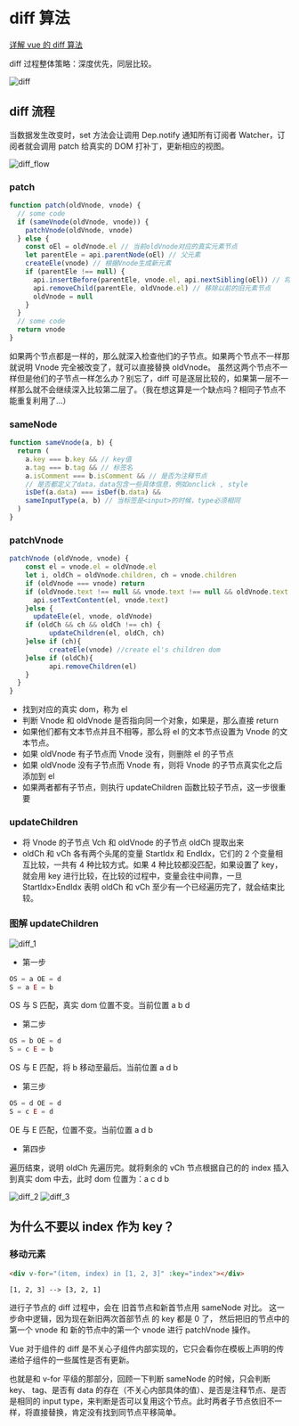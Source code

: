 # diff 算法

[详解 vue 的 diff 算法](https://juejin.cn/post/6844903607913938951)

diff 过程整体策略：深度优先，同层比较。

![diff](./assets/diff.jpg)

## diff 流程

当数据发生改变时，set 方法会让调用 Dep.notify 通知所有订阅者 Watcher，订阅者就会调用 patch 给真实的 DOM 打补丁，更新相应的视图。

![diff_flow](./assets/diff_flow.jpg)

### patch

```js
function patch(oldVnode, vnode) {
  // some code
  if (sameVnode(oldVnode, vnode)) {
    patchVnode(oldVnode, vnode)
  } else {
    const oEl = oldVnode.el // 当前oldVnode对应的真实元素节点
    let parentEle = api.parentNode(oEl) // 父元素
    createEle(vnode) // 根据Vnode生成新元素
    if (parentEle !== null) {
      api.insertBefore(parentEle, vnode.el, api.nextSibling(oEl)) // 将新元素添加进父元素
      api.removeChild(parentEle, oldVnode.el) // 移除以前的旧元素节点
      oldVnode = null
    }
  }
  // some code
  return vnode
}
```

如果两个节点都是一样的，那么就深入检查他们的子节点。如果两个节点不一样那就说明 Vnode 完全被改变了，就可以直接替换 oldVnode。
虽然这两个节点不一样但是他们的子节点一样怎么办？别忘了，diff 可是逐层比较的，如果第一层不一样那么就不会继续深入比较第二层了。（我在想这算是一个缺点吗？相同子节点不能重复利用了...）

### sameNode

```js
function sameVnode(a, b) {
  return (
    a.key === b.key && // key值
    a.tag === b.tag && // 标签名
    a.isComment === b.isComment && // 是否为注释节点
    // 是否都定义了data，data包含一些具体信息，例如onclick , style
    isDef(a.data) === isDef(b.data) &&
    sameInputType(a, b) // 当标签是<input>的时候，type必须相同
  )
}
```

### patchVnode

```js
patchVnode (oldVnode, vnode) {
    const el = vnode.el = oldVnode.el
    let i, oldCh = oldVnode.children, ch = vnode.children
    if (oldVnode === vnode) return
    if (oldVnode.text !== null && vnode.text !== null && oldVnode.text !== vnode.text) {
      api.setTextContent(el, vnode.text)
    }else {
      updateEle(el, vnode, oldVnode)
    if (oldCh && ch && oldCh !== ch) {
          updateChildren(el, oldCh, ch)
    }else if (ch){
          createEle(vnode) //create el's children dom
    }else if (oldCh){
          api.removeChildren(el)
    }
  }
}
```

- 找到对应的真实 dom，称为 el
- 判断 Vnode 和 oldVnode 是否指向同一个对象，如果是，那么直接 return
- 如果他们都有文本节点并且不相等，那么将 el 的文本节点设置为 Vnode 的文本节点。
- 如果 oldVnode 有子节点而 Vnode 没有，则删除 el 的子节点
- 如果 oldVnode 没有子节点而 Vnode 有，则将 Vnode 的子节点真实化之后添加到 el
- 如果两者都有子节点，则执行 updateChildren 函数比较子节点，这一步很重要

### updateChildren

- 将 Vnode 的子节点 Vch 和 oldVnode 的子节点 oldCh 提取出来
- oldCh 和 vCh 各有两个头尾的变量 StartIdx 和 EndIdx，它们的 2 个变量相互比较，一共有 4 种比较方式。如果 4 种比较都没匹配，如果设置了 key，就会用 key 进行比较，在比较的过程中，变量会往中间靠，一旦 StartIdx>EndIdx 表明 oldCh 和 vCh 至少有一个已经遍历完了，就会结束比较。

### 图解 updateChildren

![diff_1](./assets/diff_1.jpg)

- 第一步

```js
OS = a OE = d
S = a E = b
```

OS 与 S 匹配，真实 dom 位置不变。当前位置 a b d

- 第二步

```js
OS = b OE = d
S = c E = b
```

OS 与 E 匹配，将 b 移动至最后。当前位置 a d b

- 第三步

```js
OS = d OE = d
S = c E = d
```

OE 与 E 匹配，位置不变。当前位置 a d b

- 第四步

遍历结束，说明 oldCh 先遍历完。就将剩余的 vCh 节点根据自己的的 index 插入到真实 dom 中去，此时 dom 位置为：a c d b

![diff_2](./assets/diff_2.jpg)
![diff_3](./assets/diff_3.jpg)

## 为什么不要以 index 作为 key？

### 移动元素

```html
<div v-for="(item, index) in [1, 2, 3]" :key="index"></div>
```

`[1, 2, 3] --> [3, 2, 1]`

进行子节点的 diff 过程中，会在 旧首节点和新首节点用 sameNode 对比。 这一步命中逻辑，因为现在新旧两次首部节点 的 key 都是 0 了，
然后把旧的节点中的第一个 vnode 和 新的节点中的第一个 vnode 进行 patchVnode 操作。

Vue 对于组件的 diff 是不关心子组件内部实现的，它只会看你在模板上声明的传递给子组件的一些属性是否有更新。

也就是和 v-for 平级的那部分，回顾一下判断 sameNode 的时候，只会判断 key、 tag、是否有 data 的存在（不关心内部具体的值）、是否是注释节点、是否是相同的 input type，来判断是否可以复用这个节点。此时两者子节点依旧不一样，将直接替换，肯定没有找到同节点平移简单。
